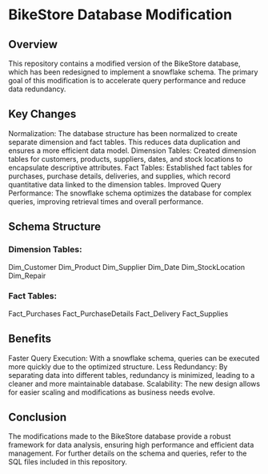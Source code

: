 # BikeStore Database Modification

## Overview
This repository contains a modified version of the BikeStore database, which has been redesigned to implement a snowflake schema. The primary goal of this modification is to accelerate query performance and reduce data redundancy.

## Key Changes
Normalization: The database structure has been normalized to create separate dimension and fact tables. This reduces data duplication and ensures a more efficient data model.
Dimension Tables: Created dimension tables for customers, products, suppliers, dates, and stock locations to encapsulate descriptive attributes.
Fact Tables: Established fact tables for purchases, purchase details, deliveries, and supplies, which record quantitative data linked to the dimension tables.
Improved Query Performance: The snowflake schema optimizes the database for complex queries, improving retrieval times and overall performance.

## Schema Structure
### Dimension Tables:

Dim_Customer
Dim_Product
Dim_Supplier
Dim_Date
Dim_StockLocation
Dim_Repair

### Fact Tables:

Fact_Purchases
Fact_PurchaseDetails
Fact_Delivery
Fact_Supplies

## Benefits
Faster Query Execution: With a snowflake schema, queries can be executed more quickly due to the optimized structure.
Less Redundancy: By separating data into different tables, redundancy is minimized, leading to a cleaner and more maintainable database.
Scalability: The new design allows for easier scaling and modifications as business needs evolve.

## Conclusion
The modifications made to the BikeStore database provide a robust framework for data analysis, ensuring high performance and efficient data management. For further details on the schema and queries, refer to the SQL files included in this repository.
